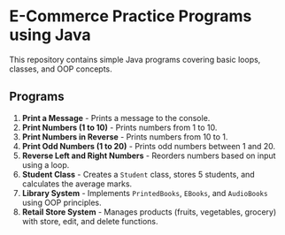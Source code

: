 # E-Commerce Practice Programs using Java

This repository contains simple Java programs covering basic loops, classes, and OOP concepts.

## Programs

1. **Print a Message** - Prints a message to the console.  
2. **Print Numbers (1 to 10)** - Prints numbers from 1 to 10.  
3. **Print Numbers in Reverse** - Prints numbers from 10 to 1.  
4. **Print Odd Numbers (1 to 20)** - Prints odd numbers between 1 and 20.  
5. **Reverse Left and Right Numbers** - Reorders numbers based on input using a loop.  
6. **Student Class** - Creates a `Student` class, stores 5 students, and calculates the average marks.  
7. **Library System** - Implements `PrintedBooks`, `EBooks`, and `AudioBooks` using OOP principles.  
8. **Retail Store System** - Manages products (fruits, vegetables, grocery) with store, edit, and delete functions.  

